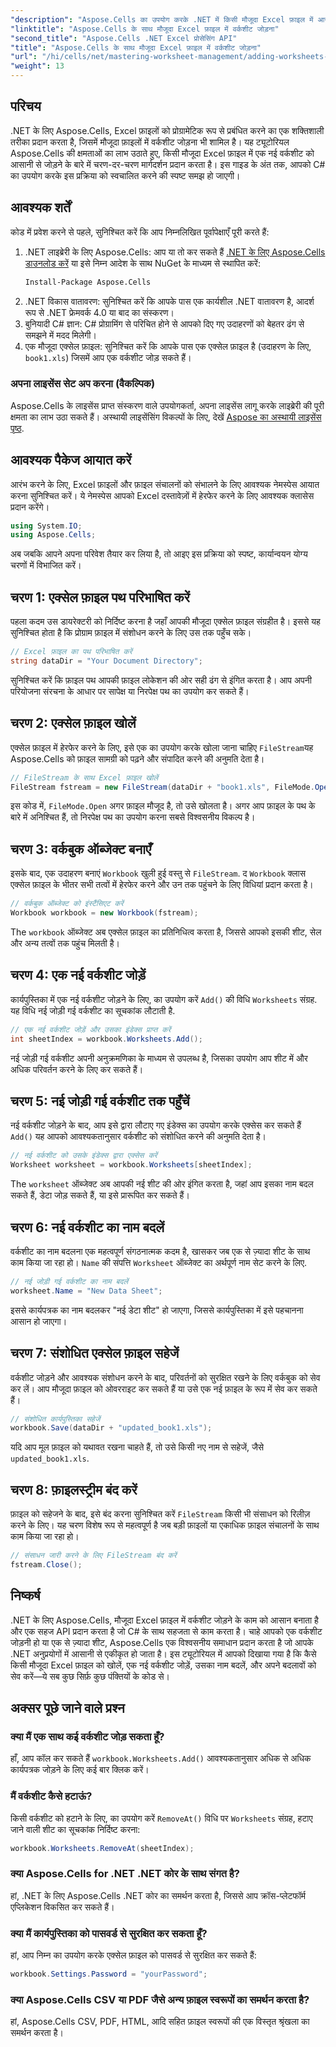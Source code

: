 ```yaml
---
"description": "Aspose.Cells का उपयोग करके .NET में किसी मौजूदा Excel फ़ाइल में आसानी से एक नई वर्कशीट जोड़ने का तरीका जानें। यह चरण-दर-चरण मार्गदर्शिका आपके परिवेश को सेट अप करने से लेकर संशोधित Excel फ़ाइल को सहेजने तक, सब कुछ कवर करती है।"
"linktitle": "Aspose.Cells के साथ मौजूदा Excel फ़ाइल में वर्कशीट जोड़ना"
"second_title": "Aspose.Cells .NET Excel प्रोसेसिंग API"
"title": "Aspose.Cells के साथ मौजूदा Excel फ़ाइल में वर्कशीट जोड़ना"
"url": "/hi/cells/net/mastering-worksheet-management/adding-worksheets-to-existing-excel-file/"
"weight": 13
---
```


## परिचय

.NET के लिए Aspose.Cells, Excel फ़ाइलों को प्रोग्रामेटिक रूप से प्रबंधित करने का एक शक्तिशाली तरीका प्रदान करता है, जिसमें मौजूदा फ़ाइलों में वर्कशीट जोड़ना भी शामिल है। यह ट्यूटोरियल Aspose.Cells की क्षमताओं का लाभ उठाते हुए, किसी मौजूदा Excel फ़ाइल में एक नई वर्कशीट को आसानी से जोड़ने के बारे में चरण-दर-चरण मार्गदर्शन प्रदान करता है। इस गाइड के अंत तक, आपको C# का उपयोग करके इस प्रक्रिया को स्वचालित करने की स्पष्ट समझ हो जाएगी।

## आवश्यक शर्तें

कोड में प्रवेश करने से पहले, सुनिश्चित करें कि आप निम्नलिखित पूर्वापेक्षाएँ पूरी करते हैं:

1. .NET लाइब्रेरी के लिए Aspose.Cells: आप या तो कर सकते हैं [.NET के लिए Aspose.Cells डाउनलोड करें](https://releases.aspose.com/cells/net/) या इसे निम्न आदेश के साथ NuGet के माध्यम से स्थापित करें:
   ```bash
   Install-Package Aspose.Cells
   ```
2. .NET विकास वातावरण: सुनिश्चित करें कि आपके पास एक कार्यशील .NET वातावरण है, आदर्श रूप से .NET फ्रेमवर्क 4.0 या बाद का संस्करण।
3. बुनियादी C# ज्ञान: C# प्रोग्रामिंग से परिचित होने से आपको दिए गए उदाहरणों को बेहतर ढंग से समझने में मदद मिलेगी।
4. एक मौजूदा एक्सेल फ़ाइल: सुनिश्चित करें कि आपके पास एक एक्सेल फ़ाइल है (उदाहरण के लिए, `book1.xls`) जिसमें आप एक वर्कशीट जोड़ सकते हैं।

### अपना लाइसेंस सेट अप करना (वैकल्पिक)

Aspose.Cells के लाइसेंस प्राप्त संस्करण वाले उपयोगकर्ता, अपना लाइसेंस लागू करके लाइब्रेरी की पूरी क्षमता का लाभ उठा सकते हैं। अस्थायी लाइसेंसिंग विकल्पों के लिए, देखें [Aspose का अस्थायी लाइसेंस पृष्ठ](https://purchase.aspose.com/temporary-license/).

## आवश्यक पैकेज आयात करें

आरंभ करने के लिए, Excel फ़ाइलों और फ़ाइल संचालनों को संभालने के लिए आवश्यक नेमस्पेस आयात करना सुनिश्चित करें। ये नेमस्पेस आपको Excel दस्तावेज़ों में हेरफेर करने के लिए आवश्यक क्लासेस प्रदान करेंगे।

```csharp
using System.IO;
using Aspose.Cells;
```

अब जबकि आपने अपना परिवेश तैयार कर लिया है, तो आइए इस प्रक्रिया को स्पष्ट, कार्यान्वयन योग्य चरणों में विभाजित करें।

## चरण 1: एक्सेल फ़ाइल पथ परिभाषित करें

पहला कदम उस डायरेक्टरी को निर्दिष्ट करना है जहाँ आपकी मौजूदा एक्सेल फ़ाइल संग्रहीत है। इससे यह सुनिश्चित होता है कि प्रोग्राम फ़ाइल में संशोधन करने के लिए उस तक पहुँच सके।

```csharp
// Excel फ़ाइल का पथ परिभाषित करें
string dataDir = "Your Document Directory";
```

सुनिश्चित करें कि फ़ाइल पथ आपकी फ़ाइल लोकेशन की ओर सही ढंग से इंगित करता है। आप अपनी परियोजना संरचना के आधार पर सापेक्ष या निरपेक्ष पथ का उपयोग कर सकते हैं।

## चरण 2: एक्सेल फ़ाइल खोलें

एक्सेल फ़ाइल में हेरफेर करने के लिए, इसे एक का उपयोग करके खोला जाना चाहिए `FileStream`यह Aspose.Cells को फ़ाइल सामग्री को पढ़ने और संपादित करने की अनुमति देता है।

```csharp
// FileStream के साथ Excel फ़ाइल खोलें
FileStream fstream = new FileStream(dataDir + "book1.xls", FileMode.Open);
```

इस कोड में, `FileMode.Open` अगर फ़ाइल मौजूद है, तो उसे खोलता है। अगर आप फ़ाइल के पथ के बारे में अनिश्चित हैं, तो निरपेक्ष पथ का उपयोग करना सबसे विश्वसनीय विकल्प है।

## चरण 3: वर्कबुक ऑब्जेक्ट बनाएँ

इसके बाद, एक उदाहरण बनाएं `Workbook` खुली हुई वस्तु से `FileStream`. द `Workbook` क्लास एक्सेल फ़ाइल के भीतर सभी तत्वों में हेरफेर करने और उन तक पहुंचने के लिए विधियां प्रदान करता है।

```csharp
// वर्कबुक ऑब्जेक्ट को इंस्टैंसिएट करें
Workbook workbook = new Workbook(fstream);
```

The `workbook` ऑब्जेक्ट अब एक्सेल फ़ाइल का प्रतिनिधित्व करता है, जिससे आपको इसकी शीट, सेल और अन्य तत्वों तक पहुंच मिलती है।

## चरण 4: एक नई वर्कशीट जोड़ें

कार्यपुस्तिका में एक नई वर्कशीट जोड़ने के लिए, का उपयोग करें `Add()` की विधि `Worksheets` संग्रह. यह विधि नई जोड़ी गई वर्कशीट का सूचकांक लौटाती है.

```csharp
// एक नई वर्कशीट जोड़ें और उसका इंडेक्स प्राप्त करें
int sheetIndex = workbook.Worksheets.Add();
```

नई जोड़ी गई वर्कशीट अपनी अनुक्रमणिका के माध्यम से उपलब्ध है, जिसका उपयोग आप शीट में और अधिक परिवर्तन करने के लिए कर सकते हैं।

## चरण 5: नई जोड़ी गई वर्कशीट तक पहुँचें

नई वर्कशीट जोड़ने के बाद, आप इसे द्वारा लौटाए गए इंडेक्स का उपयोग करके एक्सेस कर सकते हैं `Add()` यह आपको आवश्यकतानुसार वर्कशीट को संशोधित करने की अनुमति देता है।

```csharp
// नई वर्कशीट को उसके इंडेक्स द्वारा एक्सेस करें
Worksheet worksheet = workbook.Worksheets[sheetIndex];
```

The `worksheet` ऑब्जेक्ट अब आपकी नई शीट की ओर इंगित करता है, जहां आप इसका नाम बदल सकते हैं, डेटा जोड़ सकते हैं, या इसे प्रारूपित कर सकते हैं।

## चरण 6: नई वर्कशीट का नाम बदलें

वर्कशीट का नाम बदलना एक महत्वपूर्ण संगठनात्मक कदम है, खासकर जब एक से ज़्यादा शीट के साथ काम किया जा रहा हो। `Name` की संपत्ति `Worksheet` ऑब्जेक्ट का अर्थपूर्ण नाम सेट करने के लिए.

```csharp
// नई जोड़ी गई वर्कशीट का नाम बदलें
worksheet.Name = "New Data Sheet";
```

इससे कार्यपत्रक का नाम बदलकर "नई डेटा शीट" हो जाएगा, जिससे कार्यपुस्तिका में इसे पहचानना आसान हो जाएगा।

## चरण 7: संशोधित एक्सेल फ़ाइल सहेजें

वर्कशीट जोड़ने और आवश्यक संशोधन करने के बाद, परिवर्तनों को सुरक्षित रखने के लिए वर्कबुक को सेव कर लें। आप मौजूदा फ़ाइल को ओवरराइट कर सकते हैं या उसे एक नई फ़ाइल के रूप में सेव कर सकते हैं।

```csharp
// संशोधित कार्यपुस्तिका सहेजें
workbook.Save(dataDir + "updated_book1.xls");
```

यदि आप मूल फ़ाइल को यथावत रखना चाहते हैं, तो उसे किसी नए नाम से सहेजें, जैसे `updated_book1.xls`.

## चरण 8: फ़ाइलस्ट्रीम बंद करें

फ़ाइल को सहेजने के बाद, इसे बंद करना सुनिश्चित करें `FileStream` किसी भी संसाधन को रिलीज़ करने के लिए। यह चरण विशेष रूप से महत्वपूर्ण है जब बड़ी फ़ाइलों या एकाधिक फ़ाइल संचालनों के साथ काम किया जा रहा हो।

```csharp
// संसाधन जारी करने के लिए FileStream बंद करें
fstream.Close();
```

## निष्कर्ष

.NET के लिए Aspose.Cells, मौजूदा Excel फ़ाइल में वर्कशीट जोड़ने के काम को आसान बनाता है और एक सहज API प्रदान करता है जो C# के साथ सहजता से काम करता है। चाहे आपको एक वर्कशीट जोड़नी हो या एक से ज़्यादा शीट, Aspose.Cells एक विश्वसनीय समाधान प्रदान करता है जो आपके .NET अनुप्रयोगों में आसानी से एकीकृत हो जाता है। इस ट्यूटोरियल में आपको दिखाया गया है कि कैसे किसी मौजूदा Excel फ़ाइल को खोलें, एक नई वर्कशीट जोड़ें, उसका नाम बदलें, और अपने बदलावों को सेव करें—ये सब कुछ सिर्फ़ कुछ पंक्तियों के कोड से।

## अक्सर पूछे जाने वाले प्रश्न

### क्या मैं एक साथ कई वर्कशीट जोड़ सकता हूँ?

हाँ, आप कॉल कर सकते हैं `workbook.Worksheets.Add()` आवश्यकतानुसार अधिक से अधिक कार्यपत्रक जोड़ने के लिए कई बार क्लिक करें।

### मैं वर्कशीट कैसे हटाऊं?

किसी वर्कशीट को हटाने के लिए, का उपयोग करें `RemoveAt()` विधि पर `Worksheets` संग्रह, हटाए जाने वाली शीट का सूचकांक निर्दिष्ट करना:
```csharp
workbook.Worksheets.RemoveAt(sheetIndex);
```

### क्या Aspose.Cells for .NET .NET कोर के साथ संगत है?

हां, .NET के लिए Aspose.Cells .NET कोर का समर्थन करता है, जिससे आप क्रॉस-प्लेटफॉर्म एप्लिकेशन विकसित कर सकते हैं।

### क्या मैं कार्यपुस्तिका को पासवर्ड से सुरक्षित कर सकता हूँ?

हां, आप निम्न का उपयोग करके एक्सेल फ़ाइल को पासवर्ड से सुरक्षित कर सकते हैं:
```csharp
workbook.Settings.Password = "yourPassword";
```

### क्या Aspose.Cells CSV या PDF जैसे अन्य फ़ाइल स्वरूपों का समर्थन करता है?
हां, Aspose.Cells CSV, PDF, HTML, आदि सहित फ़ाइल स्वरूपों की एक विस्तृत श्रृंखला का समर्थन करता है।